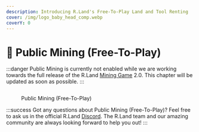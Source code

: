 ```yaml
---
description: Introducing R.Land's Free-To-Play Land and Tool Renting
cover: /img/logo_baby_head_comp.webp
coverY: 0
---
```


# 🐾 Public Mining (Free-To-Play)

:::danger
Public Mining is currently not enabled while we are working towards the full release of the R.Land [Mining Game](./) 2.0. This chapter will be updated as soon as possible.
:::

<figure><img src="/img/Public Mining Kopie.jpg" alt="" /><figcaption><p>Public Mining (Free-To-Play)</p></figcaption></figure>

:::success
Got any questions about Public Mining (Free-To-Play)? Feel free to ask us in the official R.Land [Discord](https://discord.com/invite/rland). The R.Land team and our amazing community are always looking forward to help you out!
:::
